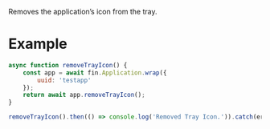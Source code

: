 Removes the application’s icon from the tray.
# Example

```js
async function removeTrayIcon() {
    const app = await fin.Application.wrap({
        uuid: 'testapp'
    });
    return await app.removeTrayIcon();
}

removeTrayIcon().then(() => console.log('Removed Tray Icon.')).catch(err => console.error(errr));
```